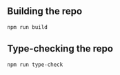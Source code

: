 ## Building the repo

```sh
npm run build
```

## Type-checking the repo

```sh
npm run type-check
```
